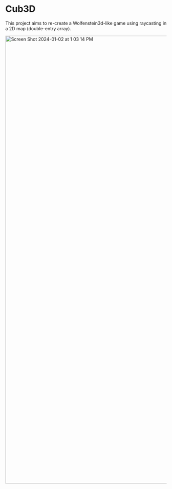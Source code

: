 # Cub3D

This project aims to re-create a Wolfenstein3d-like game using raycasting in a 2D map (double-entry array).

<img width="1398" alt="Screen Shot 2024-01-02 at 1 03 14 PM" src="https://github.com/gt-serst/Cub3D/assets/81758850/90c6b503-f71a-49fc-8aeb-e443494feac4">
